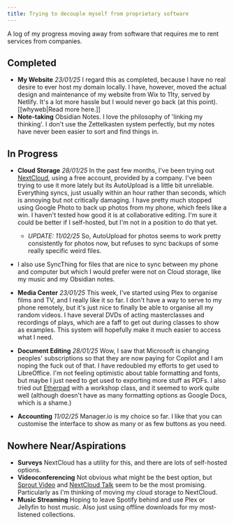 ```yaml
---
title: Trying to decouple myself from proprietary software
---
```

A log of my progress moving away from software that requires me to rent services from companies.

## Completed
- **My Website** *23/01/25* I regard this as completed, because I have no real desire to ever host my domain locally. I have, however, moved the actual design and maintenance of my website from Wix to 11ty, served by Netlify. It's a lot more hassle but I would never go back (at this point). [[whyweb|Read more here.]]
- **Note-taking** Obsidian Notes. I love the philosophy of 'linking my thinking'. I don't use the Zettelkasten system perfectly, but my notes have never been easier to sort and find things in.

## In Progress
- **Cloud Storage** *28/01/25* In the past few months, I've been trying out [NextCloud](https://nextcloud.com/install/), using a free account, provided by a company. I've been trying to use it more lately but its AutoUpload is a little bit unreliable. Everything syncs, just usually within an hour rather than seconds, which is annoying but not critically damaging. I have pretty much stopped using Google Photo to back up photos from my phone, which feels like a win. I haven't tested how good it is at collaborative editing. I'm sure it could be better if I self-hosted, but I'm not in a position to do that yet. 
  - *UPDATE: 11/02/25* So, AutoUpload for photos seems to work pretty consistently for photos now, but refuses to sync backups of some really specific weird files. 
- I also use SyncThing for files that are nice to sync between my phone and computer but which I would prefer were not on Cloud storage, like my music and my Obsidian notes.

- **Media Center** *23/01/25* This week, I've started using Plex to organise films and TV, and I really like it so far. I don't have a way to serve to my phone remotely, but it's just nice to finally be able to organise all my random videos. I have several DVDs of acting masterclasses and recordings of plays, which are a faff to get out during classes to show as examples. This system will hopefully make it much easier to access what I need.

- **Document Editing** *28/01/25* Wow, I saw that Microsoft is changing peoples' subscriptions so that they are now paying for Copilot and I am noping the fuck out of that. I have redoubled my efforts to get used to LibreOffice. I'm not feeling optimistic about table formatting and fonts, but maybe I just need to get used to exporting more stuff as PDFs. I also tried out [Etherpad](https://framapad.org/abc/en/) with a workshop class, and it seemed to work quite well (although doesn't have as many formatting options as Google Docs, which is a shame.)

- **Accounting** *11/02/25* Manager.io is my choice so far. I like that you can customise the interface to show as many or as few buttons as you need.

## Nowhere Near/Aspirations
- **Surveys** NextCloud has a utility for this, and there are lots of self-hosted options.
- **Videoconferencing** Not obvious what might be the best option, but [Sprout Video](https://sproutvideo.com/pricing) and [NextCloud Talk](https://nextcloud.com/talk/) seem to be the most promising. Particularly as I'm thinking of moving my cloud storage to NextCloud.
- **Music Streaming** Hoping to leave Spotify behind and use Plex or Jellyfin to host music. Also just using offline downloads for my most-listened collections.
